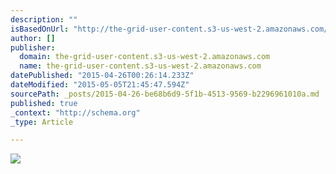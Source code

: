 ```yaml
---
description: ""
isBasedOnUrl: "http://the-grid-user-content.s3-us-west-2.amazonaws.com/6aa8c119-8945-4d6a-8079-54a474559459.jpg"
author: []
publisher:
  domain: the-grid-user-content.s3-us-west-2.amazonaws.com
  name: the-grid-user-content.s3-us-west-2.amazonaws.com
datePublished: "2015-04-26T00:26:14.233Z"
dateModified: "2015-05-05T21:45:47.594Z"
sourcePath: _posts/2015-04-26-be68b6d9-5f1b-4513-9569-b2296961010a.md
published: true
_context: "http://schema.org"
_type: Article

---
```

![](http://the-grid-user-content.s3-us-west-2.amazonaws.com/6aa8c119-8945-4d6a-8079-54a474559459.jpg)
